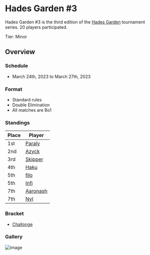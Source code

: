 # Hades Garden #3

Hades Garden #3 is the third edition of the [Hades Garden](hgmain.md) tournament series.
20 players participated.

Tier: Minor

## Overview

### Schedule
- March 24th, 2023 to March 27th, 2023

### Format
- Standard rules
- Double Elimination
- All matches are Bo1

### Standings

| Place | Player |
|-|-|
| 1st | [Paraly](/inapedia/players/japanese/paraly.md) |
| 2nd | [Azyck](/inapedia/players/french/azyck.md) |
| 3rd | [Skipper](/inapedia/players/austrian/skipper.md) |
| 4th | [Haku](/inapedia/players/german/haku.md) |
| 5th | [filo](/inapedia/players/italian/filo.md) |
| 5th | [Infi](/inapedia/players/japanese/infi.md) |
| 7th | [Aaronash](/inapedia/players/italian/aaronash.md) |
| 7th | [Nyl](/inapedia/players/uk/nyl.md) |

### Bracket
- [Challonge](https://challonge.com/jd65u5ed)

### Gallery
![image](https://github.com/inabikarilibrary/inalib/assets/110833255/e932f288-d591-4788-a0ea-81e97a14563d)
